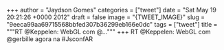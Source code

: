
+++
author = "Jaydson Gomes"
categories = ["tweet"]
date = "Sat May 19 20:21:26 +0000 2012"
draft = false
image = "{TWEET_IMAGE}"
slug = "9eeca99aa69715568bbfed307b36299eb166e0dc"
tags = ["tweet"]
title = """RT @Keppelen: WebGL com @..."""
+++
RT @Keppelen: WebGL com @gerbille agora na #JsconfAR
